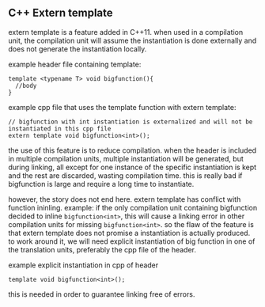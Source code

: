 ## C++ Extern template
extern template is a feature added in C++11. when used in a compilation unit, the compilation unit will assume the instantiation is done externally and does not
generate the instantiation locally.

example header file containing template:
```
template <typename T> void bigfunction(){
  //body
}
```

example cpp file that uses the template function with extern template:
```
// bigfunction with int instantiation is externalized and will not be instantiated in this cpp file
extern template void bigfunction<int>();
```

the use of this feature is to reduce compilation. when the header is included in multiple compilation units, multiple instantiation will be generated, but during
linking, all except for one instance of the specific instantiation is kept and the rest are discarded, wasting compilation time. this is really bad if bigfunction
is large and require a long time to instantiate.

however, the story does not end here. extern template has conflict with function ininling. example: if the only compilation unit containing bigfunction decided to
inline `bigfunction<int>`, this will cause a linking error in other compilation units for missing `bigfunction<int>`. so the flaw of the feature is that extern
template does not promise a instantiation is actually produced. to work around it, we will need explicit instantiation of big function in one of the translation
units, preferably the cpp file of the header.

example explicit instantiation in cpp of header
```
template void bigfunction<int>();
```

this is needed in order to guarantee linking free of errors.

